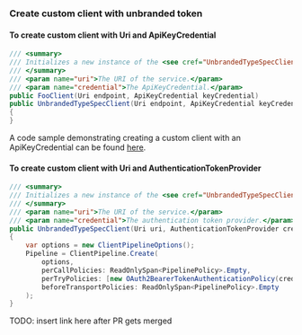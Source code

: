 ### Create custom client with unbranded token

#### To create custom client with Uri and ApiKeyCredential

```csharp
/// <summary>
/// Initializes a new instance of the <see cref="UnbrandedTypeSpecClient"/> class.
/// </summary>
/// <param name="uri">The URI of the service.</param>
/// <param name="credential">The ApiKeyCredential.</param>
public FooClient(Uri endpoint, ApiKeyCredential keyCredential)
public UnbrandedTypeSpecClient(Uri endpoint, ApiKeyCredential keyCredential)
{
}
```

A code sample demonstrating creating a custom client with an ApiKeyCredential can be found [here](https://github.com/microsoft/typespec/blob/main/packages/http-client-csharp/generator/TestProjects/Local/Unbranded-TypeSpec/src/Generated/UnbrandedTypeSpecClient.cs#L37).

#### To create custom client with Uri and AuthenticationTokenProvider

```csharp
/// <summary>
/// Initializes a new instance of the <see cref="UnbrandedTypeSpecClient"/> class.
/// </summary>
/// <param name="uri">The URI of the service.</param>
/// <param name="credential">The authentication token provider.</param>
public UnbrandedTypeSpecClient(Uri uri, AuthenticationTokenProvider credential)
{
    var options = new ClientPipelineOptions();
    Pipeline = ClientPipeline.Create(
        options,
        perCallPolicies: ReadOnlySpan<PipelinePolicy>.Empty,
        perTryPolicies: [new OAuth2BearerTokenAuthenticationPolicy(credential, flows)],
        beforeTransportPolicies: ReadOnlySpan<PipelinePolicy>.Empty
    );
}
```

TODO: insert link here after PR gets merged
